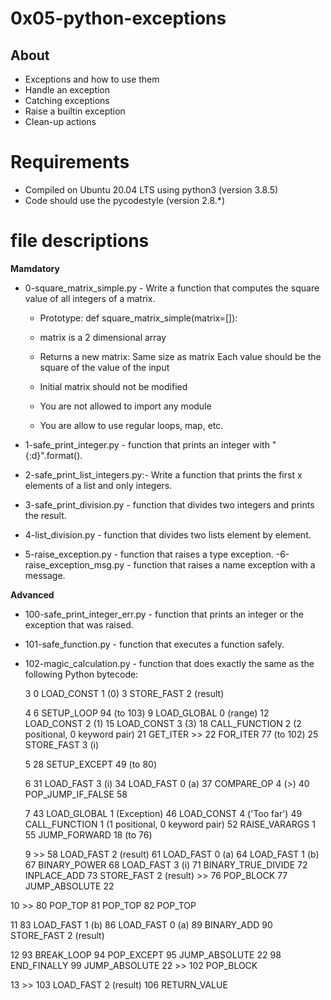 # 0x05-python-exceptions
## About 
- Exceptions and how to use them
- Handle an exception
- Catching exceptions 
- Raise a builtin exception 
- Clean-up actions 
# Requirements
- Compiled on Ubuntu 20.04 LTS using python3 (version 3.8.5)
- Code should use the pycodestyle (version 2.8.*)
# file descriptions
**Mamdatory**
- 0-square_matrix_simple.py - Write a function that computes the square value of all integers of a matrix.
	+ Prototype: def square_matrix_simple(matrix=[]):
	+ matrix is a 2 dimensional array
	 + Returns a new matrix:
	      Same size as matrix Each value should be the square of the value of the input

	+ Initial matrix should not be modified
	+ You are not allowed to import any module
	+ You are allow to use regular loops, map, etc.
- 1-safe_print_integer.py - function that prints an integer with "{:d}".format().
- 2-safe_print_list_integers.py:- Write a function that prints the first x elements of a list and only integers.
- 3-safe_print_division.py - function that divides two integers and prints the result.

- 4-list_division.py - function that divides two lists element by element.
- 5-raise_exception.py - function that raises a type exception.
-6-raise_exception_msg.py - function that raises a name exception with a message.

**Advanced**

- 100-safe_print_integer_err.py - function that prints an integer or the exception that was raised.
- 101-safe_function.py - function that executes a function safely.
- 102-magic_calculation.py - function that does exactly the same as the following Python bytecode:

  3           0 LOAD_CONST               1 (0)
              3 STORE_FAST               2 (result)

  4           6 SETUP_LOOP              94 (to 103)
              9 LOAD_GLOBAL              0 (range)
             12 LOAD_CONST               2 (1)
             15 LOAD_CONST               3 (3)
             18 CALL_FUNCTION            2 (2 positional, 0 keyword pair)
             21 GET_ITER
        >>   22 FOR_ITER                77 (to 102)
             25 STORE_FAST               3 (i)

  5          28 SETUP_EXCEPT            49 (to 80)

  6          31 LOAD_FAST                3 (i)
             34 LOAD_FAST                0 (a)
             37 COMPARE_OP               4 (>)
             40 POP_JUMP_IF_FALSE       58

  7          43 LOAD_GLOBAL              1 (Exception)
             46 LOAD_CONST               4 ('Too far')
             49 CALL_FUNCTION            1 (1 positional, 0 keyword pair)
             52 RAISE_VARARGS            1
             55 JUMP_FORWARD            18 (to 76)

  9     >>   58 LOAD_FAST                2 (result)
             61 LOAD_FAST                0 (a)
             64 LOAD_FAST                1 (b)
             67 BINARY_POWER
             68 LOAD_FAST                3 (i)
             71 BINARY_TRUE_DIVIDE
             72 INPLACE_ADD
             73 STORE_FAST               2 (result)
        >>   76 POP_BLOCK
             77 JUMP_ABSOLUTE           22

 10     >>   80 POP_TOP
             81 POP_TOP
             82 POP_TOP

 11          83 LOAD_FAST                1 (b)
             86 LOAD_FAST                0 (a)
             89 BINARY_ADD
             90 STORE_FAST               2 (result)

 12          93 BREAK_LOOP
             94 POP_EXCEPT
             95 JUMP_ABSOLUTE           22
             98 END_FINALLY
             99 JUMP_ABSOLUTE           22
        >>  102 POP_BLOCK

 13     >>  103 LOAD_FAST                2 (result)
            106 RETURN_VALUE

